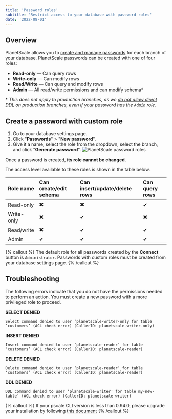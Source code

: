 ```yaml
---
title: 'Password roles'
subtitle: 'Restrict access to your database with password roles'
date: '2022-08-01'
---
```


## Overview

PlanetScale allows you to [create and manage passwords](/docs/concepts/connection-strings) for each branch of your database. PlanetScale passwords can be created with one of four roles:

- **Read-only** &mdash; Can query rows
- **Write-only** &mdash; Can modify rows
- **Read/Write** &mdash; Can query and modify rows
- **Admin** &mdash; All read/write permissions and can modify schema\*

\* _This does not apply to production branches, as we [do not allow direct DDL](/docs/learn/how-online-schema-change-tools-work) on production branches, even if your password has the `Admin` role._

## Create a password with custom role

1. Go to your database settings page.
2. Click "**Passwords**" > "**New password**".
3. Give it a name, select the role from the dropdown, select the branch, and click "**Generate password**".
   ![PlanetScale password roles](/assets/docs/concepts/password-roles/roles.png)

Once a password is created, **its role cannot be changed**.

The access level available to these roles is shown in the table below.

| Role name  | Can create/edit schema | Can insert/update/delete rows | Can query rows |
| :--------- | :--------------------- | :---------------------------- | :------------- |
| Read-only  | ✖️                     | ✖️                            | ✔              |
| Write-only | ✖️                     | ✔                             | ✖️             |
| Read/write | ✖️                     | ✔                             | ✔              |
| Admin      | ✔                      | ✔                             | ✔              |

{% callout %}
The default role for all passwords created by the **Connect** button is `Administrator`. Passwords with custom roles
must be created from your database settings page.
{% /callout %}

## Troubleshooting

The following errors indicate that you do not have the permissions needed to perform an action. You must create a new password with a more privileged role to proceed.

**SELECT DENIED**

`Select command denied to user ‘planetscale-writer-only for table ‘customers’ (ACL check error) (CallerID: planetscale-writer-only)`

**INSERT DENIED**

`Insert command denied to user ‘planetscale-reader’ for table ‘customers’ (ACL check error) (CallerID: planetscale-reader)`

**DELETE DENIED**

`Delete command denied to user ‘planetscale-reader’ for table ‘customers’ (ACL check error) (CallerID: planetscale-reader)`

**DDL DENIED**

`DDL command denied to user ‘planetscale-writer' for table my-new-table’ (ACL check error) (CallerID: planetscale-writer)`

{% callout %}
If your pscale CLI version is less than 0.94.0, please upgrade your installation by following [this
document](/docs/concepts/planetscale-environment-setup)
{% /callout %}
